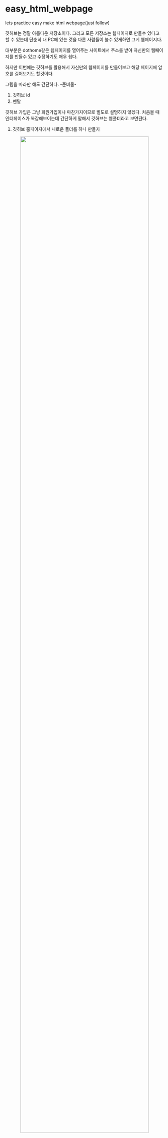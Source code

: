 # easy_html_webpage
lets practice easy make html webpage(just follow)

깃허브는 정말 아름다운 저장소이다.
그리고 모든 저장소는 웹페이지로 만들수 있다고 할 수 있는데 단순히 내 PC에 있는 것을 다른 사람들이 볼수 있게하면 그게 웹페이지다.



대부분은 dothome같은 웹페이지를 열어주는 사이트에서 주소를 받아 자신만의 웹페이지를 만들수 있고 수정하기도 매우 쉽다.



하지만 이번에는 깃허브를 활용해서 자신만의 웹페이지를 만들어보고 해당 페이지에 암호를 걸어보기도 할것이다.



그림을 따라만 해도 간단하다.
-준비물-
1) 깃허브 id
2) 멘탈



깃허브 가입은 그냥 회원가입이나 마찬가지이므로 별도로 설명하지 않겠다. 
처음볼 때 인터페이스가 복잡해보이는데 간단하게 말해서 깃허브는 웹폴더라고 보면된다.


1) 깃허브 홈페이지에서 새로운 폴더를 하나 만들자

<kbd><center><img src="https://github.com/wjsxkxk1/easy_html_webpage/blob/master/makehompage/makerepository.jpg?raw=true" width="90%"></img></kbd></center>


2) 깃허브>>내가만든 폴더(repository)>>우상단 setting에서 Choose Theme를 누른다.
<kbd><center><img src="https://github.com/wjsxkxk1/easy_html_webpage/blob/master/makehompage/01choosetheme.jpg?raw=true" width="90%" border="1"></img></kbd></center>


3) 아무거나 고른다(어차피 html넣으면 없어진다)
<kbd><center><img src="https://github.com/wjsxkxk1/easy_html_webpage/blob/master/makehompage/02choostheme.jpg?raw=true" width="90%" border="1"></img></kbd></center>


 4) 다시 setting의 choose theme가 있던곳을 보면 해당 깃허브의 주소가 있는데 그걸 주소창에 복붙한다(아직 html파일을 안넣어서 아무것도 안뜨는게 정상이다.)
<kbd><center><img src="https://github.com/wjsxkxk1/easy_html_webpage/blob/master/makehompage/03html.jpg?raw=true" width="90%" border="1"></img></kbd></center>


5) 구글링으로 자신이 마음에드는 html 템플릿을 다운받아 압축을 푼다.
<kbd><center><img src="https://github.com/wjsxkxk1/easy_html_webpage/blob/master/makehompage/04googlling.jpg?raw=true" width="90%" border="1"></img></kbd></center>
<kbd><center><img src="https://github.com/wjsxkxk1/easy_html_webpage/blob/master/makehompage/05whatuwant.jpg?raw=true" width="90%" border="1"></img></kbd></center>


6) 깃허브 데스크탑을 설치한다
<kbd><center><img src="https://github.com/wjsxkxk1/easy_html_webpage/blob/master/makehompage/github_desktop.jpg?raw=true" width="90%" border="1"></img></kbd></center>


7) 만든 폴더를 열어준다
<kbd><center><img src="https://github.com/wjsxkxk1/easy_html_webpage/blob/master/makehompage/show in explorer.jpg?raw=true" width="90%" border="1"></img></kbd></center>



8) 아까 다운받은 html 템플릿을 그대로 복붙한다.
<kbd><center><img src="https://github.com/wjsxkxk1/easy_html_webpage/blob/master/makehompage/06pagesource.jpg?raw=true" width="90%" border="1"></img></kbd></center>


9) Github Desktop으로 복붙한 결과를 깃허브 서버로 push 해준다(==동기화)


1차적으로 외부에서도 접속가능한 html홈페이지가 완성됬다.


이제 index.html를 수정하여 내가 원하는 모양으로 만들어보자

1) 복붙해준 폴더에 있는 index.html를 열어준후 F12를 누른다.
<kbd><center><img src="https://github.com/wjsxkxk1/easy_html_webpage/blob/master/makehompage/07index_html_f12.jpg?raw=true" width="90%" border="1"></img></kbd></center>


2) 열린 창의 왼쪽끝의 화살표를 눌러준다.


3) 열린 페이지의 수정을 원하는곳을 클릭한다


4) f12로 열린창에 수정하고 싶은곳이 선택된다.
<kbd><center><img src="https://github.com/wjsxkxk1/easy_html_webpage/blob/master/makehompage/08direct_chage.jpg?raw=true" width="90%" border="1"></img></kbd></center>


5) 내부값을 변경한다
<kbd><center><img src="https://github.com/wjsxkxk1/easy_html_webpage/blob/master/makehompage/09changeresult.jpg?raw=true" width="90%" border="1"></img></kbd></center>


6) 좌측Ctrl(컨트롤)키와 S를 눌러 다른이름으로 저장한다.


7) 해당 파일명을 index.html로 바꾸고 원래있던 index.html를 덮어쓴다.


8)GitHub Desktop으로 폴더에서 수정된것들을 push해준다.


9) 잠시후 주소로 들어가면 수정된 홈페이지를 볼수 있다.

